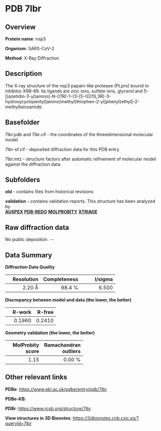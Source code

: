 # PDB 7lbr

## Overview

**Protein name**: nsp3

**Organism**: SARS-CoV-2

**Method**: X-Ray Diffraction

## Description

The X-ray structure of the nsp3 papain-like protease (PLpro) bound to inhibitor XR8-89. Its ligands are zinc ions, sulfate ions, glycerol and 5-[(azetidin-3-yl)amino]-N-[(1R)-1-{3-[5-({[(1S,3R)-3-hydroxycyclopentyl]amino}methyl)thiophen-2-yl]phenyl}ethyl]-2-methylbenzamide.

## Basefolder

7lbr.pdb and 7lbr.cif - the coordinates of the threedimensional molecular model

7lbr-sf.cif - deposited diffraction data for this PDB entry

7lbr.mtz - structure factors after automatic refinement of molecular model against the diffraction data.

## Subfolders



**old** - contains files from historical revisions

**validation** - contains validation reports. This structure has been analyzed by <br>[**AUSPEX**](https://github.com/thorn-lab/coronavirus_structural_task_force/tree/master/pdb/nsp3/SARS-CoV-2/7lbr/validation/auspex) [**PDB-REDO**](https://github.com/thorn-lab/coronavirus_structural_task_force/tree/master/pdb/nsp3/SARS-CoV-2/7lbr/validation/pdb-redo) [**MOLPROBITY**](https://github.com/thorn-lab/coronavirus_structural_task_force/tree/master/pdb/nsp3/SARS-CoV-2/7lbr/validation/molprobity) [**XTRIAGE**](https://github.com/thorn-lab/coronavirus_structural_task_force/blob/master/pdb/nsp3/SARS-CoV-2/7lbr/validation/Xtriage_output.log)  



## Raw diffraction data

No public deposition. --<br> 

## Data Summary
**Diffraction Data Quality**

|   | Resolution | Completeness| I/sigma |
|---|-------------:|----------------:|--------------:|
|   |2.20 Å|98.4  %|<img width=50/>6.500|

**Discrepancy between model and data (the lower, the better)**

|   | **R-work**| **R-free**   
|---|-------------:|----------------:|           
||  0.1960|  0.2410|

**Geometry validation (the lower, the better)**

|   |**MolProbity<br>score**| **Ramachandran<br>outliers** 
|---|-------------:|----------------:|
||  1.15|  0.00 %|

 

 



## Other relevant links 
**PDBe**:  https://www.ebi.ac.uk/pdbe/entry/pdb/7lbr

**PDBe-KB**:  
 
**PDBr**: https://www.rcsb.org/structure/7lbr 

**View structures in 3D Bionotes**: https://3dbionotes.cnb.csic.es/?queryId=7lbr


